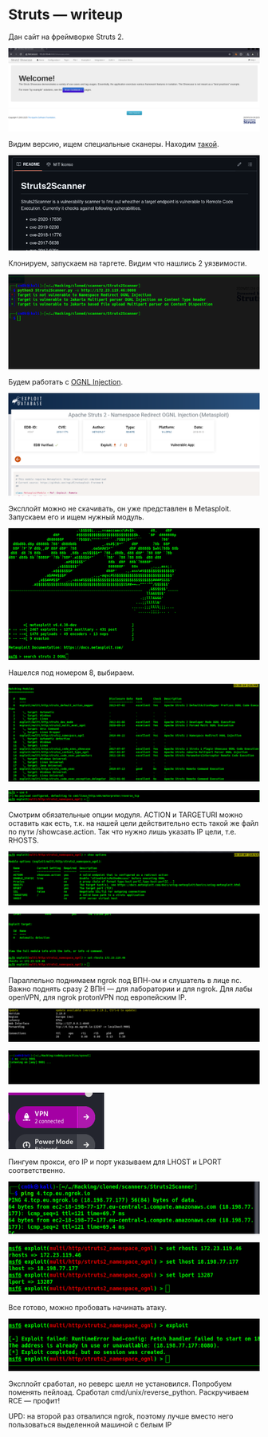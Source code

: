 # Struts — writeup

Дан сайт на фреймворке Struts 2.

![image.png](Struts%20%E2%80%94%20writeup%20185021737a898091b43bd2a0974be222/image.png)

Видим версию, ищем специальные сканеры. Находим [такой](https://github.com/gh0st27/Struts2Scanner).

![image.png](Struts%20%E2%80%94%20writeup%20185021737a898091b43bd2a0974be222/image%201.png)

Клонируем, запускаем на таргете. Видим что нашлись 2 уязвимости.

![image.png](Struts%20%E2%80%94%20writeup%20185021737a898091b43bd2a0974be222/image%202.png)

Будем работать с [OGNL Injection](https://www.exploit-db.com/exploits/45367).

![image.png](Struts%20%E2%80%94%20writeup%20185021737a898091b43bd2a0974be222/image%203.png)

Эксплойт можно не скачивать, он уже представлен в Metasploit. Запускаем его и ищем нужный модуль.

![image.png](Struts%20%E2%80%94%20writeup%20185021737a898091b43bd2a0974be222/image%204.png)

Нашелся под номером 8, выбираем.

![image.png](Struts%20%E2%80%94%20writeup%20185021737a898091b43bd2a0974be222/image%205.png)

![image.png](Struts%20%E2%80%94%20writeup%20185021737a898091b43bd2a0974be222/image%206.png)

Смотрим обязательные опции модуля. ACTION и TARGETURI можно оставить как есть, т.к. на нашей цели действительно есть такой же файл по пути /showcase.action. Так что нужно лишь указать IP цели, т.е. RHOSTS.

![image.png](Struts%20%E2%80%94%20writeup%20185021737a898091b43bd2a0974be222/image%207.png)

![image.png](Struts%20%E2%80%94%20writeup%20185021737a898091b43bd2a0974be222/image%208.png)

Параллельно поднимаем ngrok под ВПН-ом и слушатель в лице nc. Важно поднять сразу 2 ВПН — для лаборатории и для ngrok. Для лабы openVPN, для ngrok protonVPN под европейским IP.

![image.png](Struts%20%E2%80%94%20writeup%20185021737a898091b43bd2a0974be222/image%209.png)

![image.png](Struts%20%E2%80%94%20writeup%20185021737a898091b43bd2a0974be222/image%2010.png)

![image.png](Struts%20%E2%80%94%20writeup%20185021737a898091b43bd2a0974be222/image%2011.png)

Пингуем прокси, его IP и порт указываем для LHOST и LPORT соответственно.

![image.png](Struts%20%E2%80%94%20writeup%20185021737a898091b43bd2a0974be222/image%2012.png)

![image.png](Struts%20%E2%80%94%20writeup%20185021737a898091b43bd2a0974be222/image%2013.png)

Все готово, можно пробовать начинать атаку.

![image.png](Struts%20%E2%80%94%20writeup%20185021737a898091b43bd2a0974be222/image%2014.png)

Эксплойт сработал, но реверс шелл не установился. Попробуем поменять пейлоад. Сработал cmd/unix/reverse_python. Раскручиваем RCE — профит!

UPD: на второй раз отвалился ngrok, поэтому лучше вместо него пользоваться выделенной машиной с белым IP